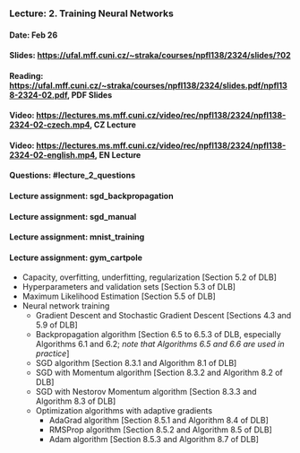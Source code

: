 ### Lecture: 2. Training Neural Networks
#### Date: Feb 26
#### Slides: https://ufal.mff.cuni.cz/~straka/courses/npfl138/2324/slides/?02
#### Reading: https://ufal.mff.cuni.cz/~straka/courses/npfl138/2324/slides.pdf/npfl138-2324-02.pdf, PDF Slides
#### Video: https://lectures.ms.mff.cuni.cz/video/rec/npfl138/2324/npfl138-2324-02-czech.mp4, CZ Lecture
#### Video: https://lectures.ms.mff.cuni.cz/video/rec/npfl138/2324/npfl138-2324-02-english.mp4, EN Lecture
#### Questions: #lecture_2_questions
#### Lecture assignment: sgd_backpropagation
#### Lecture assignment: sgd_manual
#### Lecture assignment: mnist_training
#### Lecture assignment: gym_cartpole

- Capacity, overfitting, underfitting, regularization [Section 5.2 of DLB]
- Hyperparameters and validation sets [Section 5.3 of DLB]
- Maximum Likelihood Estimation [Section 5.5 of DLB]
- Neural network training
  - Gradient Descent and Stochastic Gradient Descent [Sections 4.3 and 5.9 of DLB]
  - Backpropagation algorithm [Section 6.5 to 6.5.3 of DLB, especially Algorithms 6.1 and 6.2; _note that Algorithms 6.5 and 6.6 are used in practice_]
  - SGD algorithm [Section 8.3.1 and Algorithm 8.1 of DLB]
  - SGD with Momentum algorithm [Section 8.3.2 and Algorithm 8.2 of DLB]
  - SGD with Nestorov Momentum algorithm [Section 8.3.3 and Algorithm 8.3 of DLB]
  - Optimization algorithms with adaptive gradients
    - AdaGrad algorithm [Section 8.5.1 and Algorithm 8.4 of DLB]
    - RMSProp algorithm [Section 8.5.2 and Algorithm 8.5 of DLB]
    - Adam algorithm [Section 8.5.3 and Algorithm 8.7 of DLB]
